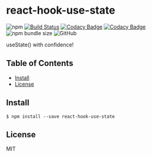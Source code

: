 # react-hook-use-state

![npm](https://img.shields.io/npm/v/react-hook-use-state) [![Build Status](https://travis-ci.org/we-code-now/react-hook-use-state.svg?branch=master)](https://travis-ci.org/we-code-now/react-hook-use-state) [![Codacy Badge](https://api.codacy.com/project/badge/Grade/c67890a8255a46d9a65e7bb158b6dd7d)](https://www.codacy.com/app/StevenTea/react-hook-use-state?utm_source=github.com&utm_medium=referral&utm_content=we-code-now/react-hook-use-state&utm_campaign=Badge_Grade) [![Codacy Badge](https://api.codacy.com/project/badge/Coverage/c67890a8255a46d9a65e7bb158b6dd7d)](https://www.codacy.com/app/StevenTea/react-hook-use-state?utm_source=github.com&utm_medium=referral&utm_content=we-code-now/react-hook-use-state&utm_campaign=Badge_Coverage) ![npm bundle size](https://img.shields.io/bundlephobia/minzip/react-hook-use-state) ![GitHub](https://img.shields.io/github/license/we-code-now/react-hook-use-state)

useState() with confidence!

## Table of Contents

-   [Install](#install)
-   [License](#license)

## Install

```shell
$ npm install --save react-hook-use-state
```

## License

MIT
